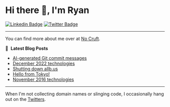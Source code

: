 # Hi there 👋, I'm Ryan

[![Linkedin Badge](https://img.shields.io/badge/-ryankanno-blue?style=flat-square&logo=Linkedin&logoColor=white&link=https://www.linkedin.com/in/ryankanno/)](https://www.linkedin.com/in/ryankanno/)
[![Twitter Badge](https://img.shields.io/badge/-@ryankanno-1ca0f1?style=flat-square&labelColor=1ca0f1&logo=twitter&logoColor=white&link=https://twitter.com/ryankanno)](https://twitter.com/ryankanno)

---

You can find more about me over at [No Cruft](https://nocruft.com).

📕 &nbsp;**Latest Blog Posts**
<!-- BLOG-POST-LIST:START -->
- [AI-generated Git commit messages](https://nocruft.com/2024/03/15/ai-generated-git-commit-messages/)
- [December 2022 technologies](https://nocruft.com/2022/12/29/december-2022-technologies/)
- [Shutting down allb.us](https://nocruft.com/2020/02/09/shutting-down-allbus/)
- [Hello from Tokyo!](https://nocruft.com/2018/08/28/hello-from-tokyo/)
- [November 2016 technologies](https://nocruft.com/2016/11/16/november-2016-technologies/)
<!-- BLOG-POST-LIST:END -->

---

When I'm not collecting domain names or slinging code, I occasionally hang out on the [Twitters](https://twitter.com/ryankanno).

